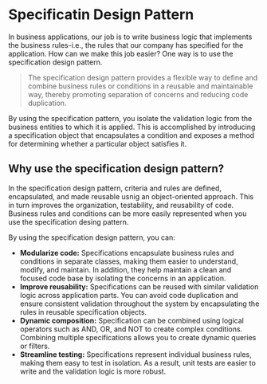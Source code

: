 ﻿# Specificatin Design Pattern

In business applications, our job is to write business logic that implements the business rules-i.e., the rules that our company has specified for the application. How can we make this job easier? One way is to use the specification design pattern.

> The specification design pattern provides a flexible way to define and combine business rules or conditions in a reusable and maintainable way, thereby promoting separation of concerns and reducing code duplication.

By using the specification pattern, you isolate the validation logic from the business entities to which it is applied. This is accomplished by introducing a specification object that encapsulates a condition and exposes a method for determining whether a particular object satisfies it.

## Why use the specification design pattern?

In the specification design pattern, criteria and rules are defined, encapsulated, and made reusable usnig an object-oriented approach. This in turn improves the organization, testability, and reusability of code. Business rules and conditions can be more easily represented when you use the specification desing pattern.

By using the specification design pattern, you can:

- **Modularize code:** Specifications encapsulate business rules and conditions in separate classes, making them easier to understand, modify, and maintain. In addition, they help maintain a clean and focused code base by isolating the concerns in an application.
- **Improve reusability:** Specifications can be reused with similar validation logic across application parts. You can avoid code duplication and ensure consistent validation throughout the system by encapsulating the rules in reusable specification objects.
- **Dynamic composition:** Specification can be combined using logical operators such as AND, OR, and NOT to create complex conditions. Combining multiple specifications allows you to create dynamic queries or filters.
- **Streamline testing:** Specifications represent individual business rules, making them easy to test in isolation. As a result, unit tests are easier to write and the validation logic is more robust.